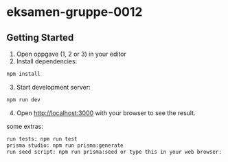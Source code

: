 # eksamen-gruppe-0012

## Getting Started

1. Open oppgave (1, 2 or 3) in your editor
2. Install dependencies:
```bash
npm install
```
3. Start development server:
```bash
npm run dev
```
4. Open [http://localhost:3000](http://localhost:3000) with your browser to see the result.

some extras:
```bash
run tests: npm run test
prisma studio: npm run prisma:generate 
run seed script: npm run prisma:seed or type this in your web browser: http://localhost:3000/api/demo
```





